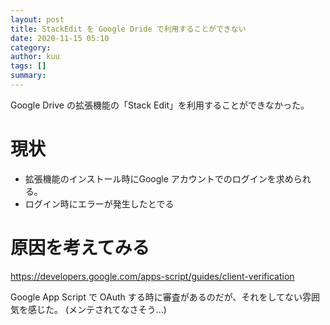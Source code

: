 ```yaml
---
layout: post
title: StackEdit を Google Dride で利用することができない
date: 2020-11-15 05:10
category: 
author: kuu
tags: []
summary: 
---
```


Google Drive の拡張機能の「Stack Edit」を利用することができなかった。

# 現状
- 拡張機能のインストール時にGoogle アカウントでのログインを求められる。
- ログイン時にエラーが発生したとでる

# 原因を考えてみる

https://developers.google.com/apps-script/guides/client-verification

Google App Script で OAuth する時に審査があるのだが、それをしてない雰囲気を感じた。
(メンテされてなさそう...)